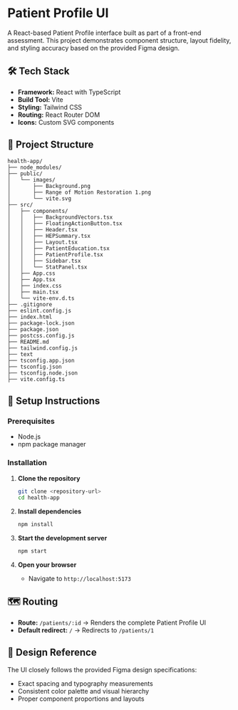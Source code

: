 # Patient Profile UI

A React-based Patient Profile interface built as part of a front-end assessment. This project demonstrates component structure, layout fidelity, and styling accuracy based on the provided Figma design.

## 🛠 Tech Stack

- **Framework:** React with TypeScript
- **Build Tool:** Vite
- **Styling:** Tailwind CSS
- **Routing:** React Router DOM
- **Icons:** Custom SVG components

## 📁 Project Structure

```
health-app/
├── node_modules/
├── public/
│   └── images/
│       ├── Background.png
│       ├── Range of Motion Restoration 1.png
│       └── vite.svg
├── src/
│   ├── components/
│   │   ├── BackgroundVectors.tsx
│   │   ├── FloatingActionButton.tsx
│   │   ├── Header.tsx
│   │   ├── HEPSummary.tsx
│   │   ├── Layout.tsx
│   │   ├── PatientEducation.tsx
│   │   ├── PatientProfile.tsx
│   │   ├── Sidebar.tsx
│   │   └── StatPanel.tsx
│   ├── App.css
│   ├── App.tsx
│   ├── index.css
│   ├── main.tsx
│   └── vite-env.d.ts
├── .gitignore
├── eslint.config.js
├── index.html
├── package-lock.json
├── package.json
├── postcss.config.js
├── README.md
├── tailwind.config.js
├── text
├── tsconfig.app.json
├── tsconfig.json
├── tsconfig.node.json
├── vite.config.ts
```

## 🚀 Setup Instructions

### Prerequisites
- Node.js 
- npm package manager

### Installation

1. **Clone the repository**
   ```bash
   git clone <repository-url>
   cd health-app
   ```

2. **Install dependencies**
   ```bash
   npm install
   ```

3. **Start the development server**
   ```bash
   npm start 
   ```

4. **Open your browser**
   - Navigate to `http://localhost:5173`


## 🗺 Routing

- **Route:** `/patients/:id` → Renders the complete Patient Profile UI
- **Default redirect:** `/` → Redirects to `/patients/1`

## 🎨 Design Reference

The UI closely follows the provided Figma design specifications:
- Exact spacing and typography measurements
- Consistent color palette and visual hierarchy  
- Proper component proportions and layouts


